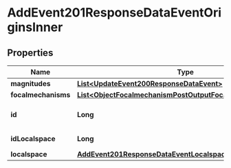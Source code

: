 

# AddEvent201ResponseDataEventOriginsInner


## Properties

| Name | Type | Description | Notes |
|------------ | ------------- | ------------- | -------------|
|**magnitudes** | [**List&lt;UpdateEvent200ResponseDataEvent&gt;**](UpdateEvent200ResponseDataEvent.md) |  |  [optional] |
|**focalmechanisms** | [**List&lt;ObjectFocalmechanismPostOutputFocalmechanismsInner&gt;**](ObjectFocalmechanismPostOutputFocalmechanismsInner.md) |  |  [optional] |
|**id** | **Long** | Unique incremental id | bigint(20) |  [optional] |
|**idLocalspace** | **Long** | Localspace Id | bigint(19) |  [optional] |
|**localspace** | [**AddEvent201ResponseDataEventLocalspace**](AddEvent201ResponseDataEventLocalspace.md) |  |  [optional] |



